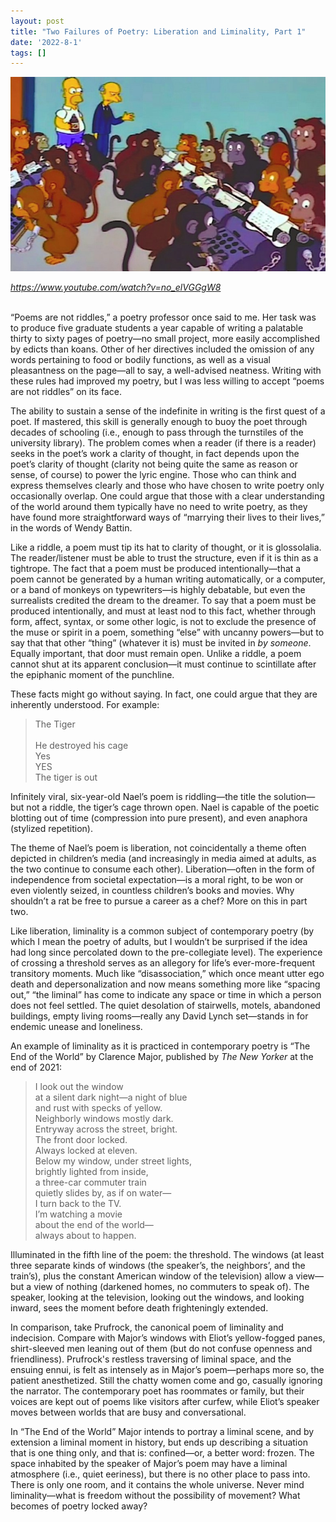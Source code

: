 ```yaml
---
layout: post
title: "Two Failures of Poetry: Liberation and Liminality, Part 1"
date: '2022-8-1'
tags: []
---
```


![deer](/assets/liblim1.jpg)

<em><a href="https://www.youtube.com/watch?v=no_elVGGgW8">https://www.youtube.com/watch?v=no_elVGGgW8</a></em>

<br>
“Poems are not riddles,” a poetry professor once said to me. Her task was to produce five graduate students a year capable of writing a palatable thirty to sixty pages of poetry—no small project, more easily accomplished by edicts than koans. Other of her directives included the omission of any words pertaining to food or bodily functions, as well as a visual pleasantness on the page—all to say, a well-advised neatness. Writing with these rules had improved my poetry, but I was less willing to accept “poems are not riddles” on its face. 

The ability to sustain a sense of the indefinite in writing is the first quest of a poet. If mastered, this skill is generally enough to buoy the poet through decades of schooling (i.e., enough to pass through the turnstiles of the university library). The problem comes when a reader (if there is a reader) seeks in the poet’s work a clarity of thought, in fact depends upon the poet’s clarity of thought (clarity not being quite the same as reason or sense, of course) to power the lyric engine. Those who can think and express themselves clearly and those who have chosen to write poetry only occasionally overlap. One could argue that those with a clear understanding of the world around them typically have no need to write poetry, as they have found more straightforward ways of “marrying their lives to their lives,” in the words of Wendy Battin. 

Like a riddle, a poem must tip its hat to clarity of thought, or it is glossolalia. The reader/listener must be able to trust the structure, even if it is thin as a tightrope. The fact that a poem must be produced intentionally—that a poem cannot be generated by a human writing automatically, or a computer, or a band of monkeys on typewriters—is highly debatable, but even the surrealists credited the dream to the dreamer. To say that a poem must be produced intentionally, and must at least nod to this fact, whether through form, affect, syntax, or some other logic, is not to exclude the presence of the muse or spirit in a poem, something “else” with uncanny powers—but to say that that other “thing” (whatever it is) must be invited in <em>by someone</em>. Equally important, that door must remain open. Unlike a riddle, a poem cannot shut at its apparent conclusion—it must continue to scintillate after the epiphanic moment of the punchline.

These facts might go without saying. In fact, one could argue that they are inherently understood. For example:
<blockquote>
The Tiger<br>
<br>
He destroyed his cage<br>
Yes<br>
YES<br>
The tiger is out
</blockquote>
Infinitely viral, six-year-old Nael’s poem is riddling—the title the solution—but not a riddle, the tiger’s cage thrown open. Nael is capable of the poetic blotting out of time (compression into pure present), and even anaphora (stylized repetition). 

The theme of Nael’s poem is liberation, not coincidentally a theme often depicted in children’s media (and increasingly in media aimed at adults, as the two continue to consume each other). Liberation—often in the form of independence from societal expectation—is a moral right, to be won or even violently seized, in countless children’s books and movies. Why shouldn’t a rat be free to pursue a career as a chef? More on this in part two.

Like liberation, liminality is a common subject of contemporary poetry (by which I mean the poetry of adults, but I wouldn’t be surprised if the idea had long since percolated down to the pre-collegiate level). The experience of crossing a threshold serves as an allegory for life’s ever-more-frequent transitory moments. Much like “disassociation,” which once meant utter ego death and depersonalization and now means something more like “spacing out,” “the liminal” has come to indicate any space or time in which a person does not feel settled. The quiet desolation of stairwells, motels, abandoned buildings, empty living rooms—really any David Lynch set—stands in for endemic unease and loneliness. 

An example of liminality as it is practiced in contemporary poetry is “The End of the World” by Clarence Major, published by <em>The New Yorker</em> at the end of 2021:
<blockquote>
I look out the window<br>
at a silent dark night—a night of blue<br>
and rust with specks of yellow.<br>
Neighborly windows mostly dark.<br>
Entryway across the street, bright.<br>
The front door locked.<br>
Always locked at eleven.<br>
Below my window, under street lights,<br>
brightly lighted from inside,<br>
a three-car commuter train<br>
quietly slides by, as if on water—<br>
I turn back to the TV.<br>
I’m watching a movie<br>
about the end of the world—<br>
always about to happen.
</blockquote>
Illuminated in the fifth line of the poem: the threshold. The windows (at least three separate kinds of windows (the speaker’s, the neighbors’, and the train’s), plus the constant American window of the television) allow a view—but a view of nothing (darkened homes, no commuters to speak of). The speaker, looking at the television, looking out the windows, and looking inward, sees the moment before death frighteningly extended. 

In comparison, take Prufrock, the canonical poem of liminality and indecision. Compare with Major’s windows with Eliot’s yellow-fogged panes, shirt-sleeved men leaning out of them (but do not confuse openness and friendliness). Prufrock's restless traversing of liminal space, and the ensuing ennui, is felt as intensely as in Major’s poem—perhaps more so, the patient anesthetized. Still the chatty women come and go, casually ignoring the narrator. The contemporary poet has roommates or family, but their voices are kept out of poems like visitors after curfew, while Eliot’s speaker moves between worlds that are busy and conversational. 

In “The End of the World” Major intends to portray a liminal scene, and by extension a liminal moment in history, but ends up describing a situation that is one thing only, and that is: confined—or, a better word: frozen. The space inhabited by the speaker of Major’s poem may have a liminal atmosphere (i.e., quiet eeriness), but there is no other place to pass into. There is only one room, and it contains the whole universe. Never mind liminality—what is freedom without the possibility of movement? What becomes of poetry locked away?